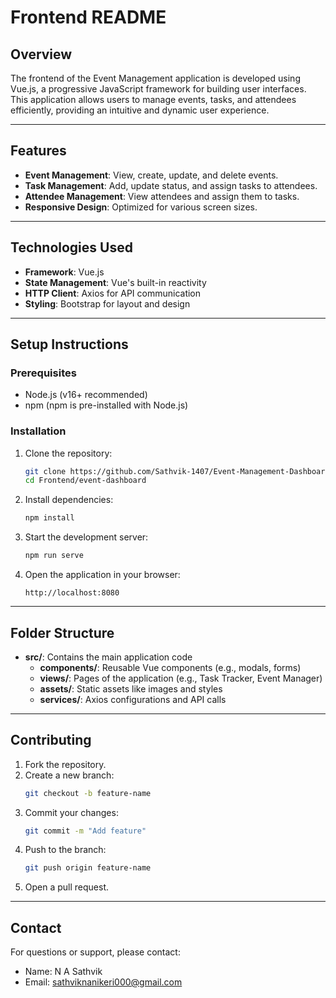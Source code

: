 # Frontend README

## Overview
The frontend of the Event Management application is developed using Vue.js, a progressive JavaScript framework for building user interfaces. This application allows users to manage events, tasks, and attendees efficiently, providing an intuitive and dynamic user experience.

---

## Features
- **Event Management**: View, create, update, and delete events.
- **Task Management**: Add, update status, and assign tasks to attendees.
- **Attendee Management**: View attendees and assign them to tasks.
- **Responsive Design**: Optimized for various screen sizes.

---

## Technologies Used
- **Framework**: Vue.js
- **State Management**: Vue's built-in reactivity
- **HTTP Client**: Axios for API communication
- **Styling**: Bootstrap for layout and design

---

## Setup Instructions

### Prerequisites
- Node.js (v16+ recommended)
- npm  (npm is pre-installed with Node.js)

### Installation
1. Clone the repository:
   ```bash
   git clone https://github.com/Sathvik-1407/Event-Management-Dashboard.git
   cd Frontend/event-dashboard
   ```

2. Install dependencies:
   ```bash
   npm install
   ```

3. Start the development server:
   ```bash
   npm run serve
   ```

4. Open the application in your browser:
   ```
   http://localhost:8080
   ```

---

## Folder Structure
- **src/**: Contains the main application code
  - **components/**: Reusable Vue components (e.g., modals, forms)
  - **views/**: Pages of the application (e.g., Task Tracker, Event Manager)
  - **assets/**: Static assets like images and styles
  - **services/**: Axios configurations and API calls

---
## Contributing
1. Fork the repository.
2. Create a new branch:
   ```bash
   git checkout -b feature-name
   ```
3. Commit your changes:
   ```bash
   git commit -m "Add feature"
   ```
4. Push to the branch:
   ```bash
   git push origin feature-name
   ```
5. Open a pull request.

---

## Contact
For questions or support, please contact:
- Name: N A Sathvik
- Email: sathviknanikeri000@gmail.com


